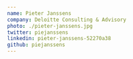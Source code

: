 ```yaml
---
name: Pieter Janssens
company: Deloitte Consulting & Advisory
photo: ./pieter-janssens.jpg
twitter: piejanssens
linkedin: pieter-janssens-52270a38
github: piejanssens
---
```

